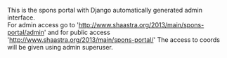 This is the  spons portal with Django automatically
generated admin interface.	
For admin access go to 'http://www.shaastra.org/2013/main/spons-portal/admin' and for public access 'http://www.shaastra.org/2013/main/spons-portal/'
The access to coords will be given using admin superuser.
